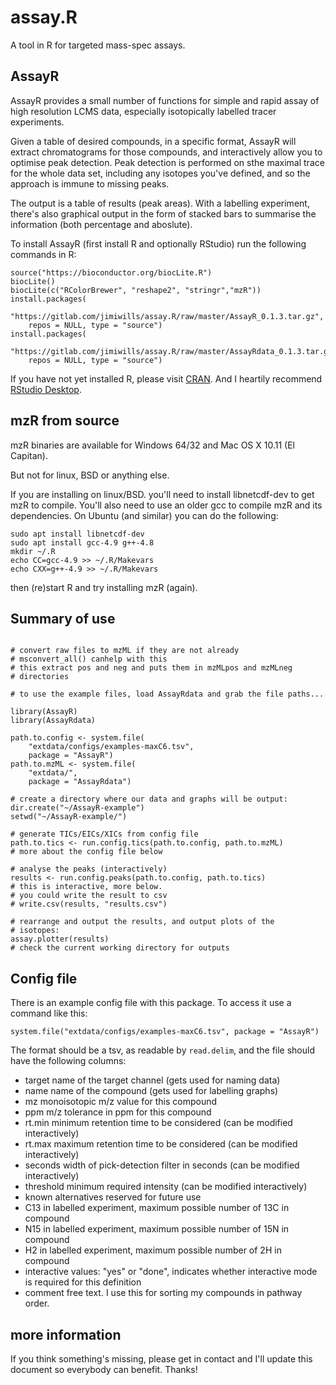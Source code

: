 # assay.R

A tool in R for targeted mass-spec assays.

## AssayR

AssayR provides a small number of functions for simple and
rapid assay of high resolution LCMS data, especially isotopically
labelled tracer experiments.

Given a table of desired compounds, in a specific format, AssayR will extract
chromatograms for those compounds, and interactively allow you to optimise peak
detection.  Peak detection is performed on sthe maximal trace for the whole data
set, including any isotopes you've defined, and so the approach is immune to 
missing peaks.

The output is a table of results (peak areas).  With a labelling experiment, 
there's also graphical output in the form of stacked bars to summarise the 
information (both percentage and aboslute).

To install AssayR (first install R and optionally RStudio) run the following
commands in R:

    source("https://bioconductor.org/biocLite.R")
    biocLite()
    biocLite(c("RColorBrewer", "reshape2", "stringr","mzR"))
    install.packages(
        "https://gitlab.com/jimiwills/assay.R/raw/master/AssayR_0.1.3.tar.gz", 
        repos = NULL, type = "source")
    install.packages(
        "https://gitlab.com/jimiwills/assay.R/raw/master/AssayRdata_0.1.3.tar.gz", 
        repos = NULL, type = "source")

If you have
not yet installed R, please visit [CRAN](https://cran.r-project.org/).  And I 
heartily recommend
[RStudio Desktop](https://www.rstudio.com/products/RStudio/#Desktop).

## mzR from source

mzR binaries are available for Windows 64/32
and Mac OS X 10.11 (El Capitan).

But not for linux, BSD or anything else.

If you are installing on linux/BSD. 
you'll need to install libnetcdf-dev
to get mzR to compile.
You'll also need to use an older gcc to compile mzR
and its dependencies.
On Ubuntu (and similar) you can do the following:

    sudo apt install libnetcdf-dev
    sudo apt install gcc-4.9 g++-4.8
    mkdir ~/.R
    echo CC=gcc-4.9 >> ~/.R/Makevars
    echo CXX=g++-4.9 >> ~/.R/Makevars

then (re)start R and try installing mzR (again).

## Summary of use

```{r usage, eval=FALSE}

# convert raw files to mzML if they are not already
# msconvert_all() canhelp with this
# this extract pos and neg and puts them in mzMLpos and mzMLneg
# directories

# to use the example files, load AssayRdata and grab the file paths...

library(AssayR)
library(AssayRdata)

path.to.config <- system.file(
    "extdata/configs/examples-maxC6.tsv", 
    package = "AssayR")
path.to.mzML <- system.file(
    "extdata/", 
    package = "AssayRdata")

# create a directory where our data and graphs will be output:
dir.create("~/AssayR-example")
setwd("~/AssayR-example/")

# generate TICs/EICs/XICs from config file
path.to.tics <- run.config.tics(path.to.config, path.to.mzML)
# more about the config file below

# analyse the peaks (interactively)
results <- run.config.peaks(path.to.config, path.to.tics)
# this is interactive, more below.
# you could write the result to csv
# write.csv(results, "results.csv")

# rearrange and output the results, and output plots of the
# isotopes:
assay.plotter(results)
# check the current working directory for outputs

```

## Config file

There is an example config file with this package.  To access it use a command
like this:

    system.file("extdata/configs/examples-maxC6.tsv", package = "AssayR")

The format should be a tsv, as readable by `read.delim`, and the file
should have the following columns:

* target
    name of the target channel (gets used for naming data)
* name
    name of the compound (gets used for labelling graphs)
* mz
    monoisotopic m/z value for this compound
* ppm
    m/z tolerance in ppm for this compound
* rt.min
    minimum retention time to be considered (can be modified interactively)
* rt.max
    maximum retention time to be considered (can be modified interactively)
* seconds
    width of pick-detection filter in seconds (can be modified interactively)
* threshold
    minimum required intensity (can be modified interactively)
* known alternatives
    reserved for future use
* C13
    in labelled experiment, maximum possible number of 13C in compound
* N15
    in labelled experiment, maximum possible number of 15N in compound
* H2
    in labelled experiment, maximum possible number of 2H in compound
* interactive
    values: "yes" or "done", indicates whether interactive mode is 
    required for this definition
* comment
    free text.  I use this for sorting my compounds in pathway order.

## more information

If you think something's missing, please get in contact and I'll update this
document so everybody can benefit.  Thanks!
